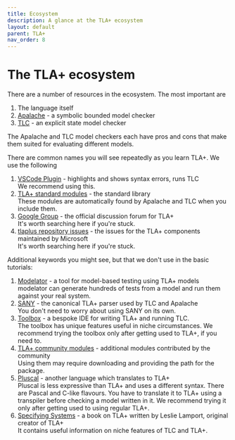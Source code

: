 ```yaml
---
title: Ecosystem
description: A glance at the TLA+ ecosystem
layout: default
parent: TLA+
nav_order: 8
---
```


# The TLA+ ecosystem

There are a number of resources in the ecosystem. The most important are

1. The language itself
2. [Apalache](https://github.com/informalsystems/apalache) - a symbolic bounded model checker
3. [TLC](https://github.com/tlaplus/tlaplus) - an explicit state model checker

The Apalache and TLC model checkers each have pros and cons that make them suited for evaluating different models.

There are common names you will see repeatedly as you learn TLA+. We use the following

1. [VSCode Plugin](https://marketplace.visualstudio.com/items?itemName=alygin.vscode-tlaplus) - highlights and shows syntax errors, runs TLC\
We recommend using this.
2. [TLA+ standard modules](https://github.com/tlaplus/tlaplus/tree/master/tlatools/org.lamport.tlatools/src/tla2sany/StandardModules) - the standard library\
These modules are automatically found by Apalache and TLC when you include them.
3. [Google Group](https://groups.google.com/g/tlaplus) - the official discussion forum for TLA+\
It's worth searching here if you're stuck.
4. [tlaplus repository issues](https://github.com/tlaplus/tlaplus/issues) - the issues for the TLA+ components maintained by Microsoft\
It's worth searching here if you're stuck.

Additional keywords you might see, but that we don't use in the basic tutorials:

1. [Modelator](https://modelator.informal.systems/) - a tool for model-based testing using TLA+ models\
modelator can generate hundreds of tests from a model and run them against your real system.
2. [SANY](https://github.com/tlaplus/tlaplus) - the canonical TLA+ parser used by TLC and Apalache\
You don't need to worry about using SANY on its own.
3. [Toolbox](https://github.com/tlaplus/tlaplus) - a bespoke IDE for writing TLA+ and running TLC.\
The toolbox has unique features useful in niche circumstances. We recommend trying the toolbox only after getting used to TLA+, if you need to.
4. [TLA+ community modules](https://github.com/tlaplus/CommunityModules) - additional modules contributed by the community\
Using them may require downloading and providing the path for the package.
5. [Pluscal](https://learntla.com/pluscal/a-simple-spec/) - another language which translates to TLA+\
Pluscal is less expressive than TLA+ and uses a different syntax. There are Pascal and C-like flavours. You have to translate it to TLA+ using a transpiler before checking a model written in it. We recommend trying it only after getting used to using regular TLA+.
6. [Specifying Systems](https://lamport.azurewebsites.net/tla/book-02-08-08.pdf) - a book on TLA+ written by Leslie Lamport, original creator of TLA+\
It contains useful information on niche features of TLC and TLA+.